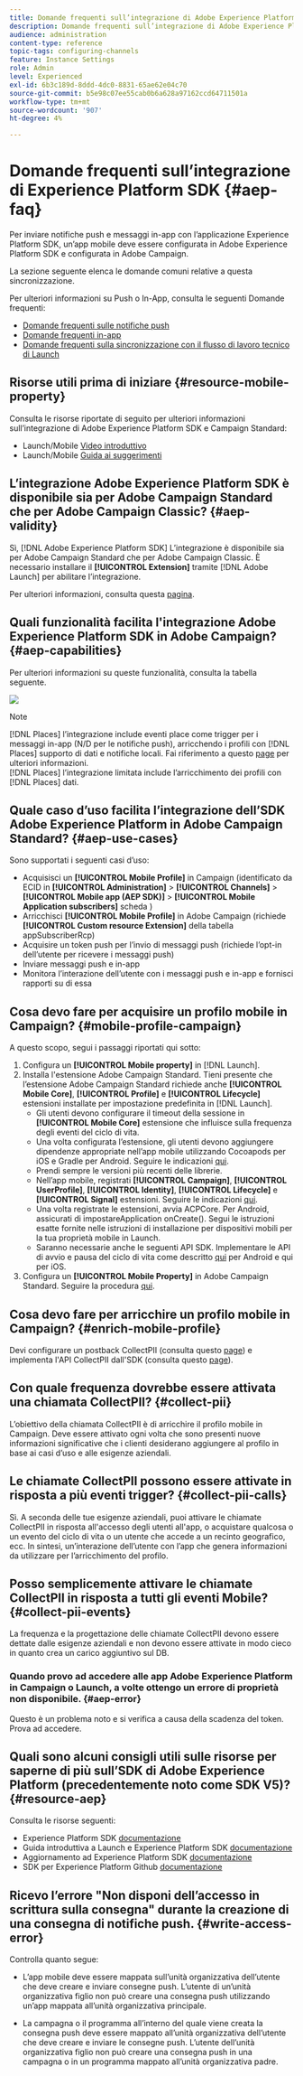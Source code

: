 ```yaml
---
title: Domande frequenti sull’integrazione di Adobe Experience Platform SDK e Adobe Campaign
description: Domande frequenti sull’integrazione di Adobe Experience Platform SDK e Adobe Campaign
audience: administration
content-type: reference
topic-tags: configuring-channels
feature: Instance Settings
role: Admin
level: Experienced
exl-id: 6b3c189d-8ddd-4dc0-8831-65ae62e04c70
source-git-commit: b5e98c07ee55cab0b6a628a97162ccd64711501a
workflow-type: tm+mt
source-wordcount: '907'
ht-degree: 4%

---
```


# Domande frequenti sull’integrazione di Experience Platform SDK {#aep-faq}

Per inviare notifiche push e messaggi in-app con l’applicazione Experience Platform SDK, un’app mobile deve essere configurata in Adobe Experience Platform SDK e configurata in Adobe Campaign.

La sezione seguente elenca le domande comuni relative a questa sincronizzazione.

Per ulteriori informazioni su Push o In-App, consulta le seguenti Domande frequenti:

* [Domande frequenti sulle notifiche push](../../channels/using/about-push-notifications.md#push-faq)
* [Domande frequenti in-app](../../channels/using/in-app-faq.md)
* [Domande frequenti sulla sincronizzazione con il flusso di lavoro tecnico di Launch](../../administration/using/syncwithlaunch-faq.md)

## Risorse utili prima di iniziare {#resource-mobile-property}

Consulta le risorse riportate di seguito per ulteriori informazioni sull’integrazione di Adobe Experience Platform SDK e Campaign Standard:

* Launch/Mobile [Video introduttivo](https://www.adobe.com/experience-platform/launch.html#acpl-mobile-video)
* Launch/Mobile [Guida ai suggerimenti](https://www.adobe.com/content/dam/dx/us/en/products/experience-platform/launch-tag-manager/pdfs/adobe-cloud-platform-launch-tips-and-tricks-sheet.pdf)

## L’integrazione Adobe Experience Platform SDK è disponibile sia per Adobe Campaign Standard che per Adobe Campaign Classic? {#aep-validity}

Sì, [!DNL Adobe Experience Platform SDK] L’integrazione è disponibile sia per Adobe Campaign Standard che per Adobe Campaign Classic. È necessario installare il **[!UICONTROL Extension]** tramite [!DNL Adobe Launch] per abilitare l’integrazione.

Per ulteriori informazioni, consulta questa [pagina](https://aep-sdks.gitbook.io/docs/using-mobile-extensions/adobe-campaign-standard).

## Quali funzionalità facilita l&#39;integrazione Adobe Experience Platform SDK in Adobe Campaign? {#aep-capabilities}

Per ulteriori informazioni su queste funzionalità, consulta la tabella seguente.

![](assets/faq.png)

>[!NOTE]
>
>[!DNL Places] l’integrazione include eventi place come trigger per i messaggi in-app (N/D per le notifiche push), arricchendo i profili con [!DNL Places] supporto di dati e notifiche locali. Fai riferimento a questo [page](../../channels/using/preparing-and-sending-an-in-app-message.md) per ulteriori informazioni. <br>[!DNL Places] l’integrazione limitata include l’arricchimento dei profili con [!DNL Places] dati.

## Quale caso d’uso facilita l’integrazione dell’SDK Adobe Experience Platform in Adobe Campaign Standard? {#aep-use-cases}

Sono supportati i seguenti casi d’uso:

* Acquisisci un **[!UICONTROL Mobile Profile]** in Campaign (identificato da ECID in **[!UICONTROL Administration]** > **[!UICONTROL Channels]** > **[!UICONTROL Mobile app (AEP SDK)]** > **[!UICONTROL Mobile Application subscribers]** scheda )
* Arricchisci **[!UICONTROL Mobile Profile]** in Adobe Campaign (richiede **[!UICONTROL Custom resource Extension]** della tabella appSubscriberRcp)
* Acquisire un token push per l’invio di messaggi push (richiede l’opt-in dell’utente per ricevere i messaggi push)
* Inviare messaggi push e in-app
* Monitora l’interazione dell’utente con i messaggi push e in-app e fornisci rapporti su di essa

## Cosa devo fare per acquisire un profilo mobile in Campaign? {#mobile-profile-campaign}

A questo scopo, segui i passaggi riportati qui sotto:

1. Configura un **[!UICONTROL Mobile property]** in [!DNL Launch].
1. Installa l&#39;estensione Adobe Campaign Standard. Tieni presente che l’estensione Adobe Campaign Standard richiede anche **[!UICONTROL Mobile Core]**, **[!UICONTROL Profile]** e **[!UICONTROL Lifecycle]** estensioni installate per impostazione predefinita in [!DNL Launch].
   * Gli utenti devono configurare il timeout della sessione in **[!UICONTROL Mobile Core]** estensione che influisce sulla frequenza degli eventi del ciclo di vita.
   * Una volta configurata l’estensione, gli utenti devono aggiungere dipendenze appropriate nell’app mobile utilizzando Cocoapods per iOS e Gradle per Android. Seguire le indicazioni [qui](https://aep-sdks.gitbook.io/docs/using-mobile-extensions/adobe-campaign-standard).
   * Prendi sempre le versioni più recenti delle librerie.
   * Nell’app mobile, registrati **[!UICONTROL Campaign]**, **[!UICONTROL UserProfile]**, **[!UICONTROL Identity]**, **[!UICONTROL Lifecycle]** e **[!UICONTROL Signal]** estensioni. Seguire le indicazioni [qui](https://aep-sdks.gitbook.io/docs/using-mobile-extensions/adobe-campaign-standard#register-the-campaign-standard-extension-with-mobile-core).
   * Una volta registrate le estensioni, avvia ACPCore. Per Android, assicurati di impostareApplication onCreate(). Segui le istruzioni esatte fornite nelle istruzioni di installazione per dispositivi mobili per la tua proprietà mobile in Launch.
   * Saranno necessarie anche le seguenti API SDK. Implementare le API di avvio e pausa del ciclo di vita come descritto [qui](https://aep-sdks.gitbook.io/docs/using-mobile-extensions/mobile-core/lifecycle/lifecycle-extension-in-android) per Android e qui per iOS.
1. Configura un **[!UICONTROL Mobile Property]** in Adobe Campaign Standard. Seguire la procedura [qui](../../administration/using/configuring-a-mobile-application.md#channel-specific-config).

## Cosa devo fare per arricchire un profilo mobile in Campaign? {#enrich-mobile-profile}

Devi configurare un postback CollectPII (consulta questo [page](../../administration/using/configuring-rules-launch.md#pii-postback)) e implementa l&#39;API CollectPII dall&#39;SDK (consulta questo [page](https://aep-sdks.gitbook.io/docs/using-mobile-extensions/mobile-core/mobile-core-api-reference#collect-pii)).

## Con quale frequenza dovrebbe essere attivata una chiamata CollectPII? {#collect-pii}

L’obiettivo della chiamata CollectPII è di arricchire il profilo mobile in Campaign. Deve essere attivato ogni volta che sono presenti nuove informazioni significative che i clienti desiderano aggiungere al profilo in base ai casi d’uso e alle esigenze aziendali.

## Le chiamate CollectPII possono essere attivate in risposta a più eventi trigger? {#collect-pii-calls}

Sì. A seconda delle tue esigenze aziendali, puoi attivare le chiamate CollectPII in risposta all&#39;accesso degli utenti all&#39;app, o acquistare qualcosa o un evento del ciclo di vita o un utente che accede a un recinto geografico, ecc. In sintesi, un’interazione dell’utente con l’app che genera informazioni da utilizzare per l’arricchimento del profilo.

## Posso semplicemente attivare le chiamate CollectPII in risposta a tutti gli eventi Mobile? {#collect-pii-events}

La frequenza e la progettazione delle chiamate CollectPII devono essere dettate dalle esigenze aziendali e non devono essere attivate in modo cieco in quanto crea un carico aggiuntivo sul DB.

### Quando provo ad accedere alle app Adobe Experience Platform in Campaign o Launch, a volte ottengo un errore di proprietà non disponibile. {#aep-error}

Questo è un problema noto e si verifica a causa della scadenza del token. Prova ad accedere.

## Quali sono alcuni consigli utili sulle risorse per saperne di più sull’SDK di Adobe Experience Platform (precedentemente noto come SDK V5)?{#resource-aep}

Consulta le risorse seguenti:

* Experience Platform SDK [documentazione](https://aep-sdks.gitbook.io/docs/)
* Guida introduttiva a Launch e Experience Platform SDK [documentazione](https://aep-sdks.gitbook.io/docs/getting-started/create-a-mobile-property)
* Aggiornamento ad Experience Platform SDK [documentazione](https://aep-sdks.gitbook.io/docs/resources/upgrading-to-aep)
* SDK per Experience Platform Github [documentazione](https://github.com/Adobe-Marketing-Cloud/acp-sdks/)

## Ricevo l’errore &quot;Non disponi dell’accesso in scrittura sulla consegna&quot; durante la creazione di una consegna di notifiche push. {#write-access-error}

Controlla quanto segue:

* L’app mobile deve essere mappata sull’unità organizzativa dell’utente che deve creare e inviare consegne push. L’utente di un’unità organizzativa figlio non può creare una consegna push utilizzando un’app mappata all’unità organizzativa principale.

* La campagna o il programma all’interno del quale viene creata la consegna push deve essere mappato all’unità organizzativa dell’utente che deve creare e inviare le consegne push. L’utente dell’unità organizzativa figlio non può creare una consegna push in una campagna o in un programma mappato all’unità organizzativa padre.
